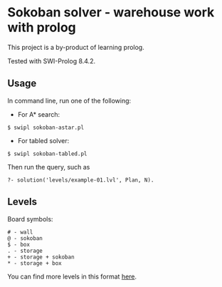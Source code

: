 # Sokoban solver - warehouse work with prolog

This project is a by-product of learning prolog.

Tested with SWI-Prolog 8.4.2.

## Usage

In command line, run one of the following:

* For A* search:
```
$ swipl sokoban-astar.pl
```

* For tabled solver:
```
$ swipl sokoban-tabled.pl
```

Then run the query, such as
```
?- solution('levels/example-01.lvl', Plan, N). 
```

## Levels

Board symbols:
```
# - wall
@ - sokoban
$ - box
. - storage
+ - storage + sokoban
* - storage + box
```

You can find more levels in this format [here](http://sneezingtiger.com/sokoban/levels.html).
